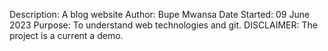 Description: A blog website
Author: Bupe Mwansa
Date Started: 09 June 2023
Purpose: To understand web technologies and git. 
DISCLAIMER: The project is a current a demo.
